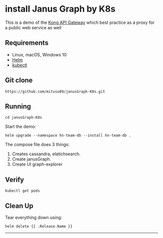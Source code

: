 # install Janus Graph by K8s
This is a demo of the [Kong API Gateway](https://konghq.com/) which best practice as a proxy for a public web service as well

## Requirements
  - Linux, macOS, Windows 10
  - [Helm](https://helm.sh/docs/intro/install/)
  - [kubectl](https://kubernetes.io/docs/tasks/tools/install-kubectl/)


## Git clone

```
https://github.com/mituso89/janusGraph-K8s.git
```

## Running


```
cd janusGraph-K8s

```

Start the demo:

```
helm upgrade --namespace hn-team-db --install hn-team-db .
```

The compose file does 3 things: 

1.  Creates cassandra, elatichsearch.
2.  Create janusGraph.
3.  Create UI graph-explorer


## Verify

```
kubectl get pods
```

## Clean Up

Tear everything down using:

```
helm delete {{ .Release.Name }}
```

***
